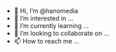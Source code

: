 - 👋 Hi, I’m @hanomedia
- 👀 I’m interested in ...
- 🌱 I’m currently learning ...
- 💞️ I’m looking to collaborate on ...
- 📫 How to reach me ...

<!---
hanomedia/hanomedia is a ✨ special ✨ repository because its `README.md` (this file) appears on your GitHub profile.
You can click the Preview link to take a look at your changes.
--->
